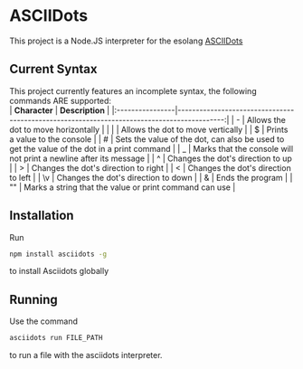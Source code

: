 # ASCIIDots
This project is a Node.JS interpreter for the esolang [ASCIIDots](https://esolangs.org/wiki/AsciiDots)

## Current Syntax
This project currently features an incomplete syntax, the following commands ARE supported:<br>
|  **Character**  | **Description**                                                                            |
|:----------------|-------------------------------------------------------------------------------------------:|
|        \-       | Allows the dot to move horizontally                                                        |
|        \|       | Allows the dot to move vertically                                                          |
|        \$       | Prints a value to the console                                                              |
|        \#       | Sets the value of the dot, can also be used to get the value of the dot in a print command |
|        \_       | Marks that the console will not print a newline after its message                          |
|        \^       | Changes the dot's direction to up                                                          |
|        \>       | Changes the dot's direction to right                                                       |
|        \<       | Changes the dot's direction to left                                                        |
|        \v       | Changes the dot's direction to down                                                        |
|        \&       | Ends the program                                                                           |
|       \"\"      | Marks a string that the value or print command can use                                     |

## Installation
Run
```sh
npm install asciidots -g
```
to install Asciidots globally

## Running
Use the command
```sh
asciidots run FILE_PATH
```
to run a file with the asciidots interpreter.